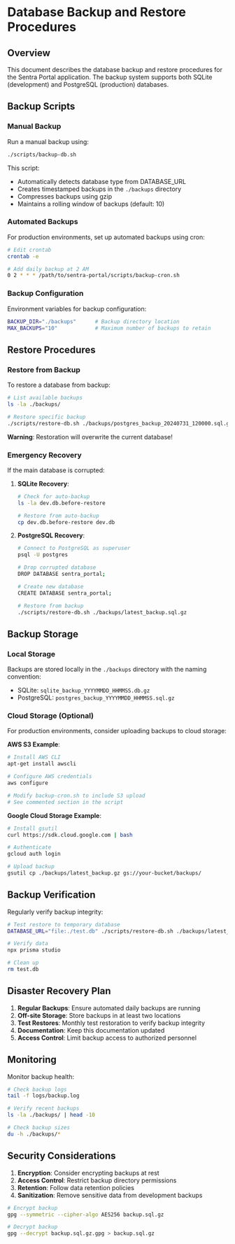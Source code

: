 # Database Backup and Restore Procedures

## Overview

This document describes the database backup and restore procedures for the Sentra Portal application. The backup system supports both SQLite (development) and PostgreSQL (production) databases.

## Backup Scripts

### Manual Backup

Run a manual backup using:

```bash
./scripts/backup-db.sh
```

This script:
- Automatically detects database type from DATABASE_URL
- Creates timestamped backups in the `./backups` directory
- Compresses backups using gzip
- Maintains a rolling window of backups (default: 10)

### Automated Backups

For production environments, set up automated backups using cron:

```bash
# Edit crontab
crontab -e

# Add daily backup at 2 AM
0 2 * * * /path/to/sentra-portal/scripts/backup-cron.sh
```

### Backup Configuration

Environment variables for backup configuration:

```bash
BACKUP_DIR="./backups"      # Backup directory location
MAX_BACKUPS="10"            # Maximum number of backups to retain
```

## Restore Procedures

### Restore from Backup

To restore a database from backup:

```bash
# List available backups
ls -la ./backups/

# Restore specific backup
./scripts/restore-db.sh ./backups/postgres_backup_20240731_120000.sql.gz
```

**Warning**: Restoration will overwrite the current database!

### Emergency Recovery

If the main database is corrupted:

1. **SQLite Recovery**:
   ```bash
   # Check for auto-backup
   ls -la dev.db.before-restore
   
   # Restore from auto-backup
   cp dev.db.before-restore dev.db
   ```

2. **PostgreSQL Recovery**:
   ```bash
   # Connect to PostgreSQL as superuser
   psql -U postgres
   
   # Drop corrupted database
   DROP DATABASE sentra_portal;
   
   # Create new database
   CREATE DATABASE sentra_portal;
   
   # Restore from backup
   ./scripts/restore-db.sh ./backups/latest_backup.sql.gz
   ```

## Backup Storage

### Local Storage

Backups are stored locally in the `./backups` directory with the naming convention:
- SQLite: `sqlite_backup_YYYYMMDD_HHMMSS.db.gz`
- PostgreSQL: `postgres_backup_YYYYMMDD_HHMMSS.sql.gz`

### Cloud Storage (Optional)

For production environments, consider uploading backups to cloud storage:

**AWS S3 Example**:
```bash
# Install AWS CLI
apt-get install awscli

# Configure AWS credentials
aws configure

# Modify backup-cron.sh to include S3 upload
# See commented section in the script
```

**Google Cloud Storage Example**:
```bash
# Install gsutil
curl https://sdk.cloud.google.com | bash

# Authenticate
gcloud auth login

# Upload backup
gsutil cp ./backups/latest_backup.gz gs://your-bucket/backups/
```

## Backup Verification

Regularly verify backup integrity:

```bash
# Test restore to temporary database
DATABASE_URL="file:./test.db" ./scripts/restore-db.sh ./backups/latest_backup.gz

# Verify data
npx prisma studio

# Clean up
rm test.db
```

## Disaster Recovery Plan

1. **Regular Backups**: Ensure automated daily backups are running
2. **Off-site Storage**: Store backups in at least two locations
3. **Test Restores**: Monthly test restoration to verify backup integrity
4. **Documentation**: Keep this documentation updated
5. **Access Control**: Limit backup access to authorized personnel

## Monitoring

Monitor backup health:

```bash
# Check backup logs
tail -f logs/backup.log

# Verify recent backups
ls -la ./backups/ | head -10

# Check backup sizes
du -h ./backups/*
```

## Security Considerations

1. **Encryption**: Consider encrypting backups at rest
2. **Access Control**: Restrict backup directory permissions
3. **Retention**: Follow data retention policies
4. **Sanitization**: Remove sensitive data from development backups

```bash
# Encrypt backup
gpg --symmetric --cipher-algo AES256 backup.sql.gz

# Decrypt backup
gpg --decrypt backup.sql.gz.gpg > backup.sql.gz
```